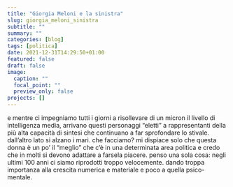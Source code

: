 ```yaml
---
title: "Giorgia Meloni e la sinistra"
slug: giorgia_meloni_sinistra
subtitle: ""
summary: ""
categories: [blog]
tags: [politica]
date: 2021-12-31T14:29:50+01:00
featured: false
draft: false
image:
  caption: ""
  focal_point: ""
  preview_only: false
projects: []
---
```


e mentre ci impegniamo tutti i giorni a risollevare di un micron il livello di intelligenza media, arrivano questi personaggi “eletti” a rappresentanti della più alta capacità di sintesi che continuano a far sprofondare lo stivale. dall’altro lato si alzano i mari. 
che facciamo?
mi dispiace solo che questa donna è un po’ il “meglio” che c’è in una determinata area politica e credo che in molti si devono adattare a farsela piacere.
penso una sola cosa: negli ultimi 100 anni ci siamo riprodotti troppo velocemente. dando troppa importanza alla crescita numerica e materiale e poco a quella psico-mentale.
